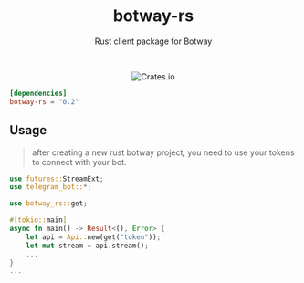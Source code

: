 <div align="center">
  <h1>botway-rs</h1>
	<p>
		Rust client package for Botway
	</p>
	<br />
	<p>
		<img alt="Crates.io" src="https://img.shields.io/crates/v/botway-rs?logo=rust&style=flat-square">
	</p>
</div>

```toml
[dependencies]
botway-rs = "0.2"
```

## Usage

> after creating a new rust botway project, you need to use your tokens to connect with your bot.

```rust
use futures::StreamExt;
use telegram_bot::*;

use botway_rs::get;

#[tokio::main]
async fn main() -> Result<(), Error> {
	let api = Api::new(get("token"));
	let mut stream = api.stream();
	...
}
...
```
